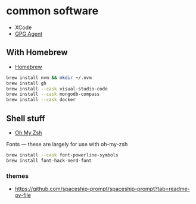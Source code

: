 # common software

- XCode
- [GPG Agent](https://gpgtools.org/)

## With Homebrew

- [Homebrew](https://brew.sh/)

```zsh
brew install nvm && mkdir ~/.nvm
brew install gh
brew install --cask visual-studio-code
brew install --cask mongodb-compass
brew install --cask docker
```

## Shell stuff

- [Oh My Zsh](https://ohmyz.sh/#install)

Fonts — these are largely for use with oh-my-zsh

```zsh
brew install --cask font-powerline-symbols
brew install font-hack-nerd-font
```

### themes

- https://github.com/spaceship-prompt/spaceship-prompt?tab=readme-ov-file
